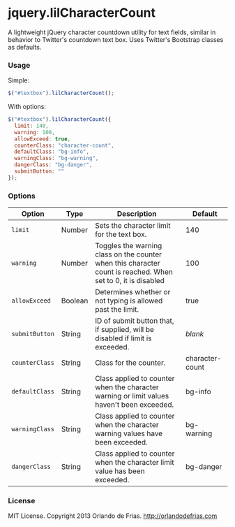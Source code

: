jquery.lilCharacterCount
========================

A lightweight jQuery character countdown utility for text fields, similar in behavior to Twitter's countdown text box. Uses Twitter's Bootstrap classes as defaults.

### Usage</h3>
Simple:
```javascript
$("#textbox").lilCharacterCount();
```
With options:
```javascript
$("#textbox").lilCharacterCount({
  limit: 140,
  warning: 100,
  allowExceed: true,
  counterClass: "character-count",
  defaultClass: "bg-info",
  warningClass: "bg-warning",
  dangerClass: "bg-danger",
  submitButton: ""
});
```
### Options

Option | Type | Description | Default
--- | --- | --- | ----
`limit` | Number | Sets the character limit for the text box. | 140
`warning` | Number | Toggles the warning class on the counter when this character count is reached. When set to 0, it is disabled | 100
`allowExceed` | Boolean | Determines whether or not typing is allowed past the limit. | true
`submitButton` | String | ID of submit button that, if supplied, will be disabled if limit is exceeded. | *blank*
`counterClass` | String | Class for the counter. | character-count
`defaultClass` | String | Class applied to counter when the character warning or limit values haven't been exceeded. | bg-info
`warningClass` | String | Class applied to counter when the character warning values have been exceeded. | bg-warning
`dangerClass` | String | Class applied to counter when the character limit value has been exceeded. | bg-danger

### License
MIT License. Copyright 2013 Orlando de Frias. http://orlandodefrias.com